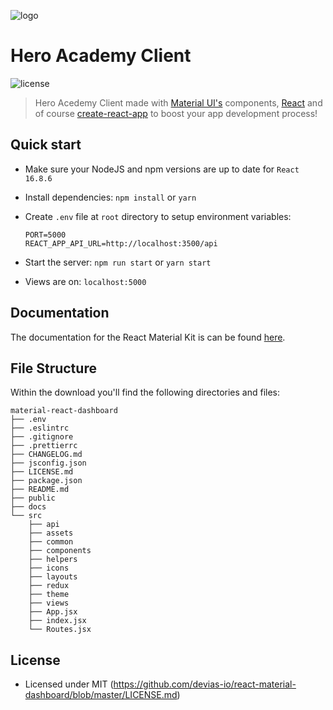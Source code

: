 ![logo](https://userscontent2.emaze.com/images/74a02508-7863-4bde-b9b8-246f9e57a116/b0f793876e2bd85b52170dd0fb462aa7.png)
# Hero Academy Client

![license](https://img.shields.io/badge/license-MIT-blue.svg)

> Hero Acedemy Client made with [Material UI's](https://material-ui.com/?ref=devias-io) components, [React](https://reactjs.org/?ref=devias-io) and of course [create-react-app](https://facebook.github.io/create-react-app/?ref=devias-io) to boost your app development process!

## Quick start

- Make sure your NodeJS and npm versions are up to date for `React 16.8.6`

- Install dependencies: `npm install` or `yarn`

- Create `.env` file at `root` directory to setup environment variables:

	```
	PORT=5000
	REACT_APP_API_URL=http://localhost:3500/api
	```

- Start the server: `npm run start` or `yarn start`

- Views are on: `localhost:5000`

## Documentation

The documentation for the React Material Kit is can be found [here](https://material-ui.com?ref=devias-io).

## File Structure

Within the download you'll find the following directories and files:

```
material-react-dashboard
├── .env
├── .eslintrc
├── .gitignore
├── .prettierrc
├── CHANGELOG.md
├── jsconfig.json
├── LICENSE.md
├── package.json
├── README.md
├── public
├── docs
└── src
	├── api
	├── assets
	├── common
	├── components
	├── helpers
	├── icons
	├── layouts
	├── redux
	├── theme
	├── views
	├── App.jsx
	├── index.jsx
	└── Routes.jsx
```

## License

- Licensed under MIT (https://github.com/devias-io/react-material-dashboard/blob/master/LICENSE.md)